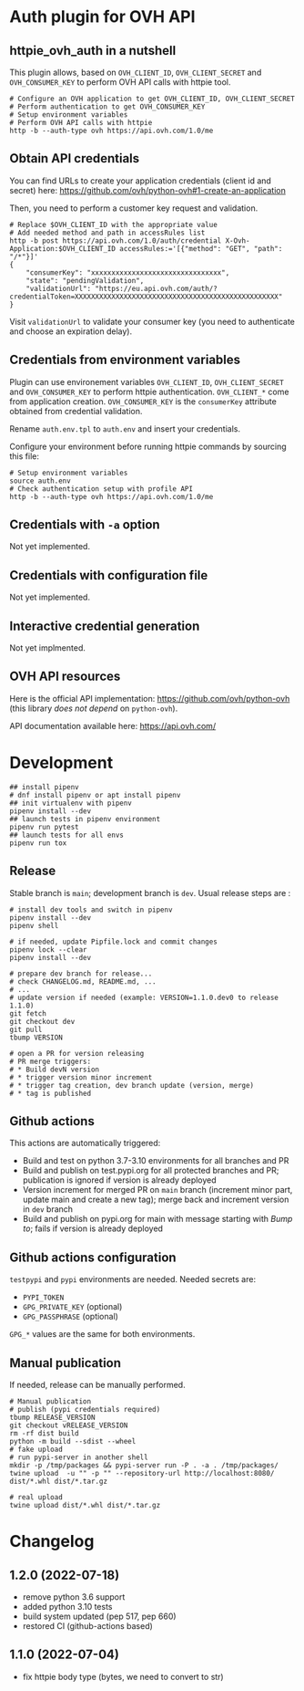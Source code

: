 # Auth plugin for OVH API

## httpie\_ovh\_auth in a nutshell

This plugin allows, based on `OVH_CLIENT_ID`, `OVH_CLIENT_SECRET` and `OVH_CONSUMER_KEY`
to perform OVH API calls with httpie tool.

```
# Configure an OVH application to get OVH_CLIENT_ID, OVH_CLIENT_SECRET
# Perform authentication to get OVH_CONSUMER_KEY
# Setup environment variables
# Perform OVH API calls with httpie
http -b --auth-type ovh https://api.ovh.com/1.0/me
```

## Obtain API credentials

You can find URLs to create your application credentials (client id and secret) here:
https://github.com/ovh/python-ovh#1-create-an-application

Then, you need to perform a customer key request and validation.

```
# Replace $OVH_CLIENT_ID with the appropriate value
# Add needed method and path in accessRules list
http -b post https://api.ovh.com/1.0/auth/credential X-Ovh-Application:$OVH_CLIENT_ID accessRules:='[{"method": "GET", "path": "/*"}]'
{
    "consumerKey": "xxxxxxxxxxxxxxxxxxxxxxxxxxxxxxxx",
    "state": "pendingValidation",
    "validationUrl": "https://eu.api.ovh.com/auth/?credentialToken=XXXXXXXXXXXXXXXXXXXXXXXXXXXXXXXXXXXXXXXXXXXXXXXXXX"
}
```

Visit ``validationUrl`` to validate your consumer key (you need to authenticate
and choose an expiration delay).


## Credentials from environment variables

Plugin can use environement variables `OVH_CLIENT_ID`,
`OVH_CLIENT_SECRET` and `OVH_CONSUMER_KEY` to perform httpie authentication.
`OVH_CLIENT_*` come from application creation. `OVH_CONSUMER_KEY` is the
`consumerKey` attribute obtained from credential validation.

Rename ``auth.env.tpl`` to ``auth.env`` and insert your credentials.

Configure your environment before running httpie commands by sourcing this file:

```
# Setup environment variables
source auth.env
# Check authentication setup with profile API
http -b --auth-type ovh https://api.ovh.com/1.0/me
```


## Credentials with ``-a`` option

Not yet implemented.


## Credentials with configuration file

Not yet implemented.


## Interactive credential generation

Not yet implmented.


## OVH API resources

Here is the official API implementation: https://github.com/ovh/python-ovh (this library *does not depend* on `python-ovh`).

API documentation available here: https://api.ovh.com/


# Development

```
## install pipenv
# dnf install pipenv or apt install pipenv
## init virtualenv with pipenv
pipenv install --dev
## launch tests in pipenv environment
pipenv run pytest
## launch tests for all envs
pipenv run tox
```

## Release

Stable branch is `main`; development branch is `dev`. Usual release steps are :

```
# install dev tools and switch in pipenv
pipenv install --dev
pipenv shell

# if needed, update Pipfile.lock and commit changes
pipenv lock --clear
pipenv install --dev

# prepare dev branch for release...
# check CHANGELOG.md, README.md, ...
# ...
# update version if needed (example: VERSION=1.1.0.dev0 to release 1.1.0)
git fetch
git checkout dev
git pull
tbump VERSION

# open a PR for version releasing
# PR merge triggers:
# * Build devN version
# * trigger version minor increment
# * trigger tag creation, dev branch update (version, merge)
# * tag is published
```


## Github actions

This actions are automatically triggered:

* Build and test on python 3.7-3.10 environments for all branches and PR
* Build and publish on test.pypi.org for all protected branches and PR; publication is ignored if version is already deployed
* Version increment for merged PR on `main` branch (increment minor part, update main and create a new tag); merge back and increment version in `dev` branch
* Build and publish on pypi.org for main with message starting with *Bump to*; fails if version is already deployed


## Github actions configuration

`testpypi` and `pypi` environments are needed. Needed secrets are:

* `PYPI_TOKEN`
* `GPG_PRIVATE_KEY` (optional)
* `GPG_PASSPHRASE` (optional)

`GPG_*` values are the same for both environments.


## Manual publication

If needed, release can be manually performed.

```
# Manual publication
# publish (pypi credentials required)
tbump RELEASE_VERSION
git checkout vRELEASE_VERSION
rm -rf dist build
python -m build --sdist --wheel
# fake upload
# run pypi-server in another shell
mkdir -p /tmp/packages && pypi-server run -P . -a . /tmp/packages/
twine upload  -u "" -p "" --repository-url http://localhost:8080/ dist/*.whl dist/*.tar.gz

# real upload
twine upload dist/*.whl dist/*.tar.gz
```

# Changelog

## 1.2.0 (2022-07-18)

* remove python 3.6 support
* added python 3.10 tests
* build system updated (pep 517, pep 660)
* restored CI (github-actions based)

## 1.1.0 (2022-07-04)

* fix httpie body type (bytes, we need to convert to str)

